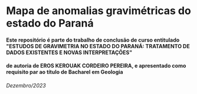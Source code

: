 # Mapa de anomalias gravimétricas do estado do Paraná
#### Este repositório é parte do trabalho de conclusão de curso entitulado "ESTUDOS DE GRAVIMETRIA NO ESTADO DO PARANÁ: TRATAMENTO DE DADOS EXISTENTES E NOVAS INTERPRETAÇÕES"
#### de autoria de EROS KEROUAK CORDEIRO PEREIRA, e apresentado como requisito par ao título de Bacharel em Geologia
###### Dezembro/2023
